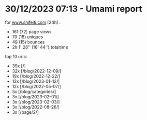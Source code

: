# 30/12/2023 07:13 - Umami report
for www.shifeiti.com [24h] :

 - 161 (72) page views
 - 70 (18) uniques
 - 49 (15) bounces
 - 2h 1' 26'' (16' 44'') totaltime


top 10 urls:
 - 39x [/]
 - 32x [/blog/2022-12-09/]
 - 19x [/blog/2022-12-22/]
 - 12x [/blog/2023-01-12/]
 - 12x [/blog/2022-05-07/]
 - 5x [/blog/categories/]
 - 3x [/blog/2023-02-01/]
 - 3x [/blog/2023-02-03/]
 - 3x [/blog/2022-08-26/]
 - 3x [/page/2/]


